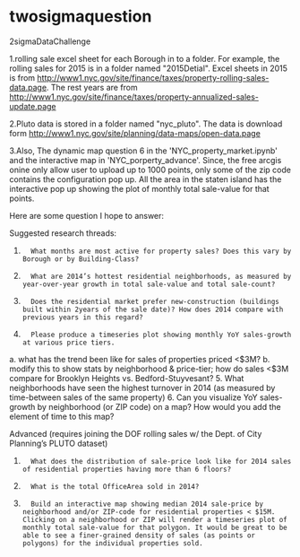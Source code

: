 # twosigmaquestion
2sigmaDataChallenge


1.rolling sale excel sheet for each Borough in to a folder. For example, the rolling sales for 2015 is in a folder named "2015Detial". 
Excel sheets in 2015 is from http://www1.nyc.gov/site/finance/taxes/property-rolling-sales-data.page. The rest years are from http://www1.nyc.gov/site/finance/taxes/property-annualized-sales-update.page 


2.Pluto data is stored in a folder named "nyc_pluto". 
The data is download form http://www1.nyc.gov/site/planning/data-maps/open-data.page


3.Also, The dynamic map question 6 in the 'NYC_property_market.ipynb' and the interactive 
map in 'NYC_porperty_advance'. Since, the free arcgis onine only allow user to upload up to 1000 points, only some of the zip code contains the configuration pop up. All the area in the staten island has the interactive pop up showing the plot of monthly total sale-value for that points. 


Here are some question I hope to answer:

Suggested research threads:
 
1.       What months are most active for property sales? Does this vary by Borough or by Building-Class?
2.       What are 2014’s hottest residential neighborhoods, as measured by year-over-year growth in total sale-value and total sale-count?
3.       Does the residential market prefer new-construction (buildings built within 2years of the sale date)? How does 2014 compare with previous years in this regard?
4.       Please produce a timeseries plot showing monthly YoY sales-growth at various price tiers.
a.       what has the trend been like for sales of properties priced <$3M?
b.      modify this to show stats by neighborhood & price-tier; how do sales <$3M compare for Brooklyn Heights vs. Bedford-Stuyvesant?
5.       What neighborhoods have seen the highest turnover in 2014 (as measured by time-between sales of the same property)
6.       Can you visualize YoY sales-growth by neighborhood (or ZIP code) on a map? How would you add the element of time to this map?
 
Advanced (requires joining the DOF rolling sales w/ the Dept. of City Planning’s PLUTO dataset)
1.       What does the distribution of sale-price look like for 2014 sales of residential properties having more than 6 floors?
2.       What is the total OfficeArea sold in 2014?
3.       Build an interactive map showing median 2014 sale-price by neighborhood and/or ZIP-code for residential properties < $15M. Clicking on a neighborhood or ZIP will render a timeseries plot of monthly total sale-value for that polygon. It would be great to be able to see a finer-grained density of sales (as points or polygons) for the individual properties sold.

